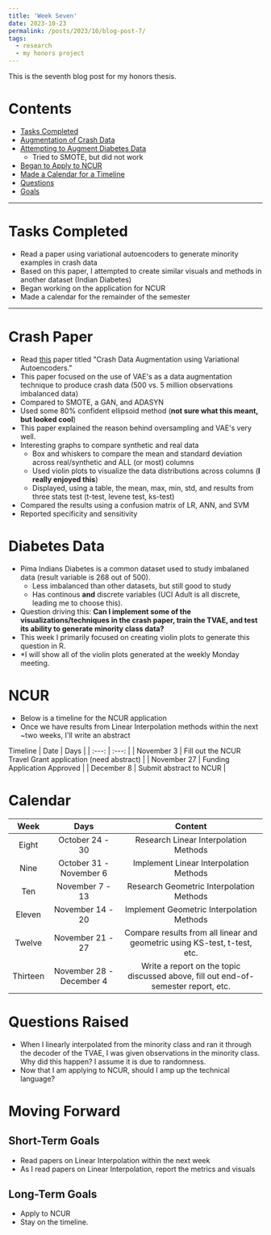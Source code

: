 ```yaml
---
title: 'Week Seven'
date: 2023-10-23
permalink: /posts/2023/10/blog-post-7/
tags:
  - research
  - my honors project
---
```


This is the seventh blog post for my honors thesis.

# Contents

- [Tasks Completed](#tasks)
- [Augmentation of Crash Data](#crash)
- [Attempting to Augment Diabetes Data](#diabetes)
  - Tried to SMOTE, but did not work
- [Began to Apply to NCUR](#ncur)
- [Made a Calendar for a Timeline](#calendar)
- [Questions](#questions)
- [Goals](#Goals)


---


<a name="tasks"></a>
# Tasks Completed 

- Read a paper using variational autoencoders to generate minority examples in crash data
- Based on this paper, I attempted to create similar visuals and methods in another dataset (Indian Diabetes)
- Began working on the application for NCUR
- Made a calendar for the remainder of the semester

---


<a name="crash"></a>
# Crash Paper
- Read [this](https://www.sciencedirect.com/science/article/pii/S000145752031770X?ref=pdf_download&fr=RR-2&rr=81ab2e38edea424f) paper titled "Crash Data Augmentation using Variational Autoencoders."
- This paper focused on the use of VAE's as a data augmentation technique to produce crash data (500 vs. 5 million observations imbalanced data)
- Compared to SMOTE, a GAN, and ADASYN
- Used some 80% confident ellipsoid method (**not sure what this meant, but looked cool**)
- This paper explained the reason behind oversampling and VAE's very well.
- Interesting graphs to compare synthetic and real data
  - Box and whiskers to compare the mean and standard deviation across real/synthetic and ALL (or most) columns
  - Used violin plots to visualize the data distributions across columns (**I really enjoyed this**)
  - Displayed, using a table, the mean, max, min, std, and results from three stats test (t-test, levene test, ks-test)
- Compared the results using a confusion matrix of LR, ANN, and SVM
- Reported specificity and sensitivity

<a name="diabetes"></a>
# Diabetes Data
- Pima Indians Diabetes is a common dataset used to study imbalaned data (result variable is 268 out of 500).
  - Less imbalanced than other datasets, but still good to study
  - Has continous **and** discrete variables (UCI Adult is all discrete, leading me to choose this). 
- Question driving this: **Can I implement some of the visualizations/techniques in the crash paper, train the TVAE, and test its ability to generate minority class data?**
- This week I primarily focused on creating violin plots to generate this question in R.
- *I will show all of the violin plots generated at the weekly Monday meeting. 

<a name="ncur"></a>
# NCUR
- Below is a timeline for the NCUR application
- Once we have results from Linear Interpolation methods within the next ~two weeks, I'll write an abstract

Timeline
| Date | Days    | 
| :---:   | :---: |
| November 3 | Fill out the NCUR Travel Grant application (need abstract)   | 
| November 27 | Funding Application Approved   | 
| December 8 | Submit abstract to NCUR   | 


<a name="calendar"></a>
# Calendar

| Week | Days    | Content    |
| :---:   | :---: | :---: |
| Eight | October 24 - 30   | Research Linear Interpolation Methods   |
| Nine | October 31 - November 6   | Implement Linear Interpolation Methods   |
| Ten | November 7 - 13   | Research Geometric Interpolation Methods   |
| Eleven | November 14 - 20   | Implement Geometric Interpolation Methods  |
| Twelve | November 21 - 27   | Compare results from all linear and geometric using KS-test, t-test, etc.  |
| Thirteen | November 28 - December 4   | Write a report on the topic discussed above, fill out end-of-semester report, etc.   |





<a name="questions"></a>
# Questions Raised
- When I linearly interpolated from the minority class and ran it through the decoder of the TVAE, I was given observations in the minority class. Why did this happen? I assume it is due to randomness.
- Now that I am applying to NCUR, should I amp up the technical language?

<a name="moving"></a>
# Moving Forward

## Short-Term Goals
- Read papers on Linear Interpolation within the next week
- As I read papers on Linear Interpolation, report the metrics and visuals


## Long-Term Goals
- Apply to NCUR
- Stay on the timeline.
